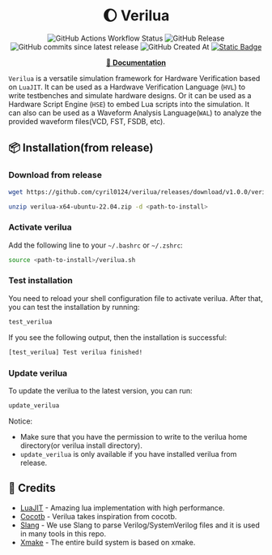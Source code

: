 <div align="center">

# 🌔 Verilua

![GitHub Actions Workflow Status](https://img.shields.io/github/actions/workflow/status/cyril0124/verilua/regression.yml?style=for-the-badge)
![GitHub Release](https://img.shields.io/github/v/release/cyril0124/verilua?style=for-the-badge)
![GitHub commits since latest release](https://img.shields.io/github/commits-since/cyril0124/verilua/latest?style=for-the-badge)
![GitHub Created At](https://img.shields.io/github/created-at/cyril0124/verilua?style=for-the-badge)
[![Static Badge](https://img.shields.io/badge/Benchmark-8A2BE2?style=for-the-badge)](https://cyril0124.github.io/verilua-benchmark-results/dev/bench/)

</div>

<div align="center">

[📖 **Documentation**](https://cyril0124.github.io/verilua/)

</div>

`Verilua` is a versatile simulation framework for Hardware Verification based on `LuaJIT`. It can be used as a Hardwave Verification Language (`HVL`) to write testbenches and simulate hardware designs. Or it can be used as a Hardware Script Engine (`HSE`) to embed Lua scripts into the simulation. It can also can be used as a Waveform Analysis Language(`WAL`) to analyze the provided waveform files(VCD, FST, FSDB, etc).

## 📦 Installation(from release)

### Download from release
```bash
wget https://github.com/cyril0124/verilua/releases/download/v1.0.0/verilua-x64-ubuntu-22.04.zip

unzip verilua-x64-ubuntu-22.04.zip -d <path-to-install>
```

### Activate verilua
Add the following line to your `~/.bashrc` or `~/.zshrc`:
```bash
source <path-to-install>/verilua.sh
```

### Test installation
You need to reload your shell configuration file to activate verilua. After that, you can test the installation by running:
```bash
test_verilua
```
If you see the following output, then the installation is successful:
```bash
[test_verilua] Test verilua finished!
```

### Update verilua
To update the verilua to the latest version, you can run:
```bash
update_verilua
```
Notice: 
- Make sure that you have the permission to write to the verilua home directory(or verilua install directory).
- `update_verilua` is only available if you have installed verilua from release.

## 🌟 Credits
- [LuaJIT](https://github.com/LuaJIT/LuaJIT) - Amazing lua implementation with high performance.
- [Cocotb](https://github.com/cocotb/cocotb) - Verilua takes inspiration from cocotb.
- [Slang](https://github.com/MikePopoloski/slang) - We use Slang to parse Verilog/SystemVerilog files and it is used in many tools in this repo.
- [Xmake](https://github.com/xmake-io/xmake) - The entire build system is based on xmake.
